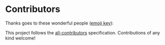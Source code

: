 # Contributors

Thanks goes to these wonderful people ([emoji key](https://allcontributors.org/docs/en/emoji-key)):

<!-- ALL-CONTRIBUTORS-LIST:START - Do not remove or modify this section -->
<!-- prettier-ignore -->


<!-- ALL-CONTRIBUTORS-LIST:END -->

This project follows the [all-contributors](https://github.com/all-contributors/all-contributors) specification. Contributions of any kind welcome!
